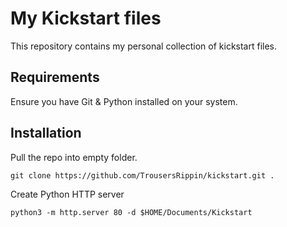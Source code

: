 # My Kickstart files

This repository contains my personal collection of kickstart files.

## Requirements

Ensure you have Git & Python installed on your system.

## Installation

Pull the repo into empty folder.
```
git clone https://github.com/TrousersRippin/kickstart.git .
```

Create Python HTTP server
```
python3 -m http.server 80 -d $HOME/Documents/Kickstart
```
